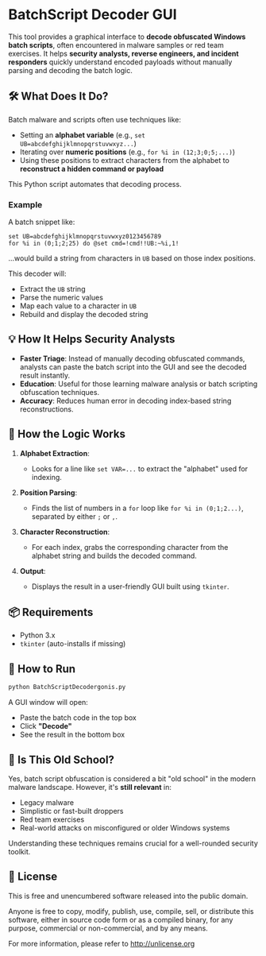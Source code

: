 # BatchScript Decoder GUI

This tool provides a graphical interface to **decode obfuscated Windows batch scripts**, often encountered in malware samples or red team exercises. It helps **security analysts, reverse engineers, and incident responders** quickly understand encoded payloads without manually parsing and decoding the batch logic.

## 🛠 What Does It Do?

Batch malware and scripts often use techniques like:

- Setting an **alphabet variable** (e.g., `set UB=abcdefghijklmnopqrstuvwxyz...`)
- Iterating over **numeric positions** (e.g., `for %i in (12;3;0;5;...)`)
- Using these positions to extract characters from the alphabet to **reconstruct a hidden command or payload**

This Python script automates that decoding process.

### Example

A batch snippet like:
```batch
set UB=abcdefghijklmnopqrstuvwxyz0123456789
for %i in (0;1;2;25) do @set cmd=!cmd!!UB:~%i,1!
```
...would build a string from characters in `UB` based on those index positions.

This decoder will:
- Extract the `UB` string
- Parse the numeric values
- Map each value to a character in `UB`
- Rebuild and display the decoded string

## 💡 How It Helps Security Analysts

- **Faster Triage**: Instead of manually decoding obfuscated commands, analysts can paste the batch script into the GUI and see the decoded result instantly.
- **Education**: Useful for those learning malware analysis or batch scripting obfuscation techniques.
- **Accuracy**: Reduces human error in decoding index-based string reconstructions.

## 🧠 How the Logic Works

1. **Alphabet Extraction**:
   - Looks for a line like `set VAR=...` to extract the "alphabet" used for indexing.

2. **Position Parsing**:
   - Finds the list of numbers in a `for` loop like `for %i in (0;1;2...)`, separated by either `;` or `,`.

3. **Character Reconstruction**:
   - For each index, grabs the corresponding character from the alphabet string and builds the decoded command.

4. **Output**:
   - Displays the result in a user-friendly GUI built using `tkinter`.

## 📦 Requirements

- Python 3.x
- `tkinter` (auto-installs if missing)

## 🚀 How to Run

```bash
python BatchScriptDecodergonis.py
```

A GUI window will open:
- Paste the batch code in the top box
- Click **"Decode"**
- See the result in the bottom box

## 👴 Is This Old School?

Yes, batch script obfuscation is considered a bit "old school" in the modern malware landscape. However, it's **still relevant** in:
- Legacy malware
- Simplistic or fast-built droppers
- Red team exercises
- Real-world attacks on misconfigured or older Windows systems

Understanding these techniques remains crucial for a well-rounded security toolkit.

## 📄 License

This is free and unencumbered software released into the public domain.

Anyone is free to copy, modify, publish, use, compile, sell, or distribute this software, either in source code form or as a compiled binary, for any purpose, commercial or non-commercial, and by any means.

For more information, please refer to <http://unlicense.org>
